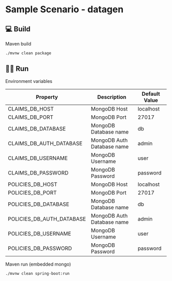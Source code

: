 # Sample Scenario - datagen

## :computer: Build

Maven build

```shell
./mvnw clean package
```

## :running_man: Run

Environment variables

| Property                  | Description                | Default Value |
|---------------------------|----------------------------|---------------|
| CLAIMS_DB_HOST            | MongoDB Host               | localhost     |
| CLAIMS_DB_PORT            | MongoDB Port               | 27017         |
| CLAIMS_DB_DATABASE        | MongoDB Database name      | db            |
| CLAIMS_DB_AUTH_DATABASE   | MongoDB Auth Database name | admin         |
| CLAIMS_DB_USERNAME        | MongoDB Username           | user          |
| CLAIMS_DB_PASSWORD        | MongoDB Password           | password      |
| POLICIES_DB_HOST          | MongoDB Host               | localhost     |
| POLICIES_DB_PORT          | MongoDB Port               | 27017         |
| POLICIES_DB_DATABASE      | MongoDB Database name      | db            |
| POLICIES_DB_AUTH_DATABASE | MongoDB Auth Database name | admin         |
| POLICIES_DB_USERNAME      | MongoDB Username           | user          |
| POLICIES_DB_PASSWORD      | MongoDB Password           | password      |


Maven run (embedded mongo)

```shell
./mvnw clean spring-boot:run
```

